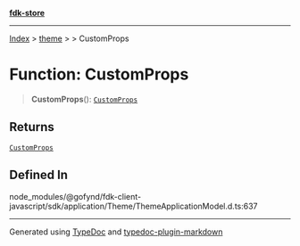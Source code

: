 [**fdk-store**](../../../README.md)
***

[Index](../../../API.md) > [theme](../../README.md) > [<internal>](../README.md) > CustomProps

# Function: CustomProps

> **CustomProps**(): [`CustomProps`](../type-aliases/type-alias.CustomProps.md)

## Returns

[`CustomProps`](../type-aliases/type-alias.CustomProps.md)

## Defined In

node\_modules/@gofynd/fdk-client-javascript/sdk/application/Theme/ThemeApplicationModel.d.ts:637

***
Generated using [TypeDoc](https://typedoc.org/) and [typedoc-plugin-markdown](https://www.npmjs.com/package/typedoc-plugin-markdown)
